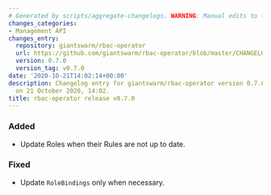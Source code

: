 ```yaml
---
# Generated by scripts/aggregate-changelogs. WARNING: Manual edits to this files will be overwritten.
changes_categories:
- Management API
changes_entry:
  repository: giantswarm/rbac-operator
  url: https://github.com/giantswarm/rbac-operator/blob/master/CHANGELOG.md#070---2020-10-21
  version: 0.7.0
  version_tag: v0.7.0
date: '2020-10-21T14:02:14+00:00'
description: Changelog entry for giantswarm/rbac-operator version 0.7.0, published
  on 21 October 2020, 14:02.
title: rbac-operator release v0.7.0
---
```


### Added
- Update Roles when their Rules are not up to date.
### Fixed
- Update `RoleBindings` only when necessary.
